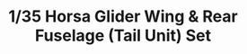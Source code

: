 ---
layout: product
title: "1/35 Horsa Glider Wing & Rear Fuselage (Tail Unit) Set"
price: "TBA" 
desc: "Maketa"
img_path: "/assets/img/BRNC3574.webp"
brand: "Bronco"
available: false
special_offer: false
new: false
soon: false
cat: "010000"
subcat: "015800"
subsubcat: "0N/A"
sifra: "BRNC3574"
popular: false
---
